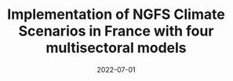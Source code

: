 ---
title: "Implementation of NGFS Climate Scenarios in France with four multisectoral models"
collection: publications
category: conferences
permalink: /publication/2022_transition_oecd
date: 2022-07-01
venue: 'OECD Workshops'
paperurl: 'https://www.slideshare.net/OECD_ENV/bboitierseurecooecdworkshopclimatetransitionscenariospdf'
citation: 'Boitier et al. (2022). &quot;Implementation of NGFS Climate Scenarios in France with four multisectoral models.&quot; <i>OECD Workshops on Climate Transition Scenarios</i>.'
---